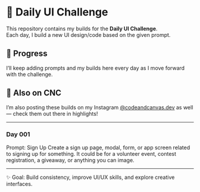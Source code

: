 # 🎨 Daily UI Challenge  

This repository contains my builds for the **Daily UI Challenge**.  
Each day, I build a new UI design/code based on the given prompt.  

## 📅 Progress  
I’ll keep adding prompts and my builds here every day as I move forward with the challenge.  

## 🔗 Also on CNC  
I’m also posting these builds on my Instagram [@codeandcanvas.dev](https://instagram.com/codeandcanvas.dev) as well — check them out there in highlights!  

---

### Day 001

Prompt: Sign Up
Create a sign up page, modal, form, or app screen related to signing up for something. It could be for a volunteer event, contest registration, a giveaway, or anything you can image.

---

✨ Goal: Build consistency, improve UI/UX skills, and explore creative interfaces.
